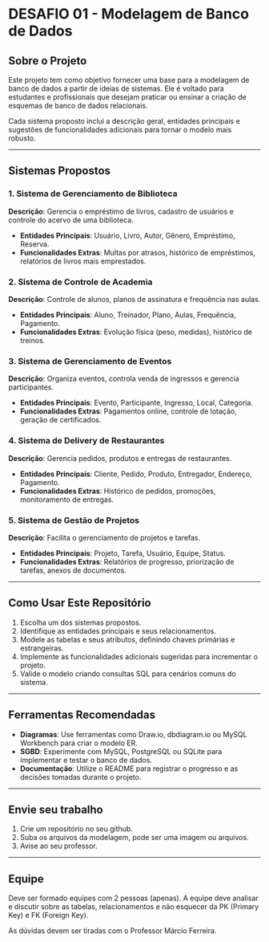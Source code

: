 # DESAFIO 01 - Modelagem de Banco de Dados

## Sobre o Projeto
Este projeto tem como objetivo fornecer uma base para a modelagem de banco de dados a partir de ideias de sistemas. Ele é voltado para estudantes e profissionais que desejam praticar ou ensinar a criação de esquemas de banco de dados relacionais.

Cada sistema proposto inclui a descrição geral, entidades principais e sugestões de funcionalidades adicionais para tornar o modelo mais robusto.

---

## Sistemas Propostos

### 1. Sistema de Gerenciamento de Biblioteca
**Descrição**: Gerencia o empréstimo de livros, cadastro de usuários e controle do acervo de uma biblioteca.
- **Entidades Principais**: Usuário, Livro, Autor, Gênero, Empréstimo, Reserva.
- **Funcionalidades Extras**: Multas por atrasos, histórico de empréstimos, relatórios de livros mais emprestados.

### 2. Sistema de Controle de Academia
**Descrição**: Controle de alunos, planos de assinatura e frequência nas aulas.
- **Entidades Principais**: Aluno, Treinador, Plano, Aulas, Frequência, Pagamento.
- **Funcionalidades Extras**: Evolução física (peso, medidas), histórico de treinos.

### 3. Sistema de Gerenciamento de Eventos
**Descrição**: Organiza eventos, controla venda de ingressos e gerencia participantes.
- **Entidades Principais**: Evento, Participante, Ingresso, Local, Categoria.
- **Funcionalidades Extras**: Pagamentos online, controle de lotação, geração de certificados.

### 4. Sistema de Delivery de Restaurantes
**Descrição**: Gerencia pedidos, produtos e entregas de restaurantes.
- **Entidades Principais**: Cliente, Pedido, Produto, Entregador, Endereço, Pagamento.
- **Funcionalidades Extras**: Histórico de pedidos, promoções, monitoramento de entregas.

### 5. Sistema de Gestão de Projetos
**Descrição**: Facilita o gerenciamento de projetos e tarefas.
- **Entidades Principais**: Projeto, Tarefa, Usuário, Equipe, Status.
- **Funcionalidades Extras**: Relatórios de progresso, priorização de tarefas, anexos de documentos.

---

## Como Usar Este Repositório
1. Escolha um dos sistemas propostos.
2. Identifique as entidades principais e seus relacionamentos.
3. Modele as tabelas e seus atributos, definindo chaves primárias e estrangeiras.
4. Implemente as funcionalidades adicionais sugeridas para incrementar o projeto.
5. Valide o modelo criando consultas SQL para cenários comuns do sistema.

---

## Ferramentas Recomendadas
- **Diagramas**: Use ferramentas como Draw.io, dbdiagram.io ou MySQL Workbench para criar o modelo ER.
- **SGBD**: Experimente com MySQL, PostgreSQL ou SQLite para implementar e testar o banco de dados.
- **Documentação**: Utilize o README para registrar o progresso e as decisões tomadas durante o projeto.

---

## Envie seu trabalho
1. Crie um repositório no seu github.
2. Suba os arquivos da modelagem, pode ser uma imagem ou arquivos.
3. Avise ao seu professor.

---

## Equipe
Deve ser formado equipes com 2 pessoas (apenas). A equipe deve analisar e discutir sobre as tabelas, relacionamentos e não 
esquecer da PK (Primary Key) e FK (Foreign Key). 

As dúvidas devem ser tiradas com o Professor Márcio Ferreira.



